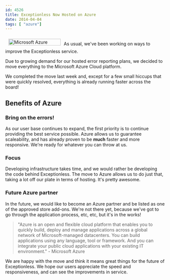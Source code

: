 ```yaml
---
id: 4526
title: Exceptionless Now Hosted on Azure
date: 2014-04-04
tags: [ "azure"]
---
```

[<img loading="lazy" class="alignright size-full wp-image-4531" style="margin: 10px;" alt="Microsoft Azure" src="/assets/img/news/logo1.png" width="165" height="21" data-id="4531" />](/assets/logo1.png)As usual, we've been working on ways to improve the Exceptionless service.

Due to growing demand for our hosted error reporting plans, we decided to move everything to the Microsoft Azure Cloud platform.

We completed the move last week and, except for a few small hiccups that were quickly resolved, everything is already running faster across the board!

<!--more-->

## Benefits of Azure

### Bring on the errors!

As our user base continues to expand, the first priority is to continue providing the best service possible. Azure allows us to guarantee scaleability, and has already proven to be **much** faster and more responsive. We're ready for whatever you can throw at us.

### Focus

Developing infrastructure takes time, and we would rather be developing the code behind Exceptionless. The move to Azure allows us to do just that, taking a lot off our plate in terms of hosting. It's pretty awesome.

### Future Azure partner

In the future, we would like to become an Azure partner and be listed as one of the approved store add-ons. We're not there yet, because we've got to go through the application process, etc, etc, but it's in the works!

> "Azure is an open and flexible cloud platform that enables you to quickly build, deploy and manage applications across a global network of Microsoft-managed datacenters. You can build applications using any language, tool or framework. And you can integrate your public cloud applications with your existing IT environment." - Microsoft Azure

We are happy with the move and think it means great things for the future of Exceptionless. We hope our users appreciate the speed and responsiveness, and can see the improvements in service.
